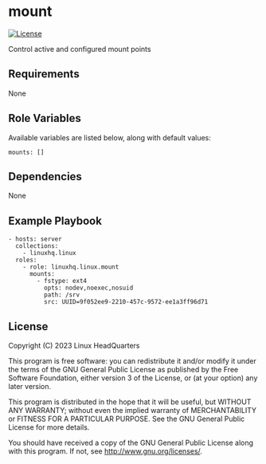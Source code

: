 # mount

[![License](https://img.shields.io/badge/license-GPLv3-lightgreen)](https://www.gnu.org/licenses/gpl-3.0.en.html#license-text)

Control active and configured mount points

## Requirements

None

## Role Variables

Available variables are listed below, along with default values:

    mounts: []

## Dependencies

None

## Example Playbook

    - hosts: server
      collections:
        - linuxhq.linux
      roles:
        - role: linuxhq.linux.mount
          mounts:
            - fstype: ext4
              opts: nodev,noexec,nosuid
              path: /srv
              src: UUID=9f052ee9-2210-457c-9572-ee1a3ff96d71

## License

Copyright (C) 2023 Linux HeadQuarters

This program is free software: you can redistribute it and/or modify
it under the terms of the GNU General Public License as published by
the Free Software Foundation, either version 3 of the License, or
(at your option) any later version.

This program is distributed in the hope that it will be useful,
but WITHOUT ANY WARRANTY; without even the implied warranty of
MERCHANTABILITY or FITNESS FOR A PARTICULAR PURPOSE. See the
GNU General Public License for more details.

You should have received a copy of the GNU General Public License
along with this program. If not, see <http://www.gnu.org/licenses/>.
